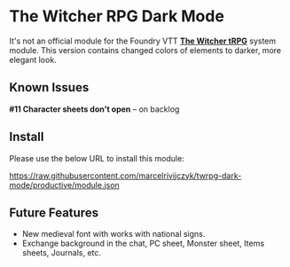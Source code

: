 # The Witcher RPG Dark Mode

It's not an official module for the Foundry VTT [**The Witcher tRPG**](https://github.com/witchertrpg-foundryvtt/TheWitcherTRPG) system module.
This version contains changed colors of elements to darker, more elegant look.

## Known Issues
**#11 Character sheets don't open** – on backlog

## Install
Please use the below URL to install this module:

https://raw.githubusercontent.com/marcelrivijczyk/twrpg-dark-mode/productive/module.json

## Future Features
- New medieval font with works with national signs.
- Exchange background in the chat, PC sheet, Monster sheet, Items sheets, Journals, etc.
